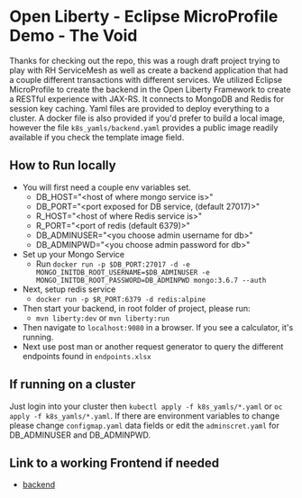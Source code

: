# Open Liberty - Eclipse MicroProfile Demo - The Void

Thanks for checking out the repo, this was a rough draft project trying to play with RH ServiceMesh as well as create a backend application that had a couple different transactions with different services. We utilized Eclipse MicroProfile to create the backend in the Open Liberty Framework to create a RESTful experience with JAX-RS. It connects to MongoDB and Redis for session key caching. Yaml files are provided to deploy everything to a cluster. A docker file is also provided if you'd prefer to build a local image, however the file `k8s_yamls/backend.yaml` provides a public image readily available if you check the template image field.

##  How to Run locally
- You will first need a couple env variables set. 
  - DB_HOST="\<host of where mongo service is>"
  - DB_PORT="\<port exposed for DB service, (default 27017)>"
  - R_HOST="\<host of where Redis service is>"
  - R_PORT="\<port of redis (default 6379)>"
  - DB_ADMINUSER="\<you choose admin username for db>"
  - DB_ADMINPWD="\<you choose admin password for db>"
 - Set up your Mongo Service
   - Run `docker run -p $DB_PORT:27017 -d -e MONGO_INITDB_ROOT_USERNAME=$DB_ADMINUSER -e MONGO_INITDB_ROOT_PASSWORD=DB_ADMINPWD mongo:3.6.7 --auth`
  - Next, setup redis service
    - `docker run -p $R_PORT:6379 -d redis:alpine`
   - Then start your backend, in root folder of project, please run:
     - `mvn liberty:dev` or `mvn liberty:run`
 - Then navigate to `localhost:9080` in a browser. If you see a calculator, it's running.
 - Next use post man or another request generator to query the different endpoints found in `endpoints.xlsx`
## If running on a cluster

Just login into your cluster then `kubectl apply -f k8s_yamls/*.yaml` or `oc apply -f k8s_yamls/*.yaml`. If there are environment variables to change please change `configmap.yaml` data fields or edit the `adminscret.yaml` for DB_ADMINUSER and DB_ADMINPWD.

## Link to a working Frontend if needed
- [backend](https://github.com/mary-crivelli/void-frontend)

